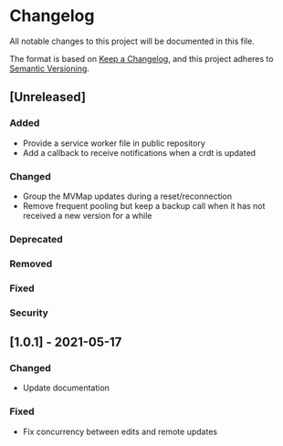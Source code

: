 # Changelog

All notable changes to this project will be documented in this file.

The format is based on [Keep a Changelog](https://keepachangelog.com/en/1.0.0/),
and this project adheres to [Semantic Versioning](https://semver.org/spec/v2.0.0.html).

## [Unreleased]
### Added

- Provide a service worker file in public repository
- Add a callback to receive notifications when a crdt is updated

### Changed

- Group the MVMap updates during a reset/reconnection
- Remove frequent pooling but keep a backup call when it has not received a new version for a while

### Deprecated
### Removed
### Fixed
### Security

## [1.0.1] - 2021-05-17
### Changed
- Update documentation

### Fixed
- Fix concurrency between edits and remote updates

